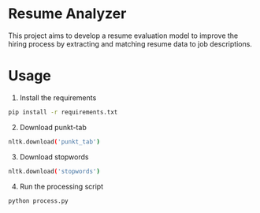 # Resume Analyzer

This project aims to develop a resume evaluation model to improve the hiring process by 
extracting and matching resume data to job descriptions.

# Usage

1. Install the requirements
```bash
pip install -r requirements.txt
```
2. Download punkt-tab
```bash
nltk.download('punkt_tab')
```
3. Download stopwords
```bash
nltk.download('stopwords')
```

4. Run the processing script
```bash
python process.py
```